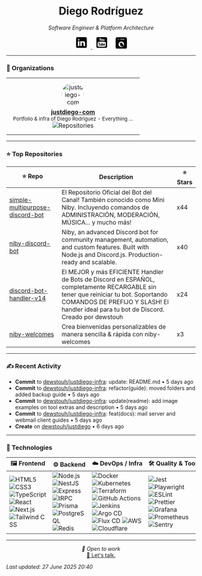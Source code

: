 
<div align="center" style="margin-top: 16px;">
<h1 align="center"><strong>Diego Rodríguez</strong></h1>
<i>Software Engineer & Platform Architecture</i>
<p></p>
  <a href="https://linkedin.com/in/bydiego" target="_blank">
  <svg xmlns="http://www.w3.org/2000/svg" x="0px" y="0px" height="34" viewBox="0 0 50 50" style="margin: 0 8px; transition: opacity 0.2s;" onmouseover="this.style.opacity=0.7" onmouseout="this.style.opacity=1">
    <path d="M41,4H9C6.24,4,4,6.24,4,9v32c0,2.76,2.24,5,5,5h32c2.76,0,5-2.24,5-5V9C46,6.24,43.76,4,41,4z M17,20v19h-6V20H17z M11,14.47c0-1.4,1.2-2.47,3-2.47s2.93,1.07,3,2.47c0,1.4-1.12,2.53-3,2.53C12.2,17,11,15.87,11,14.47z M39,39h-6c0,0,0-9.26,0-10 c0-2-1-4-3.5-4.04h-0.08C27,24.96,26,27.02,26,29c0,0.91,0,10,0,10h-6V20h6v2.56c0,0,1.93-2.56,5.81-2.56 c3.97,0,7.19,2.73,7.19,8.26V39z"></path>
  </svg>
</a>

<a href="https://linkedin.com/in/bydiego" target="_blank">
  <svg xmlns="http://www.w3.org/2000/svg" x="0px" y="0px" height="34" viewBox="0 0 50 50" style="margin: 0 8px; transition: opacity 0.2s;" onmouseover="this.style.opacity=0.7" onmouseout="this.style.opacity=1">
    <path d="M 9 4 C 6.24 4 4 6.24 4 9 L 4 41 C 4 43.76 6.24 46 9 46 L 41 46 C 43.76 46 46 43.76 46 41 L 46 9 C 46 6.24 43.76 4 41 4 L 9 4 z M 15 8 L 17.400391 8 L 19 12 L 20.599609 8 L 23 8 L 20 15 L 20 19 L 18 19 L 18 14.990234 C 17.4 13.380234 15.41 9.01 15 8 z M 25 11 C 25.89 11 26.770078 11.269219 27.330078 11.949219 C 27.760078 12.439219 28 13.229531 28 14.269531 L 28 15.730469 C 28 16.770469 27.800859 17.490469 27.380859 17.980469 C 26.820859 18.650469 25.89 19 25 19 C 24.11 19 23.200625 18.650469 22.640625 17.980469 C 22.210625 17.490469 22 16.770469 22 15.730469 L 22 14.279297 C 22 13.239297 22.229922 12.439219 22.669922 11.949219 C 23.229922 11.269219 23.99 11 25 11 z M 29 11 L 31 11 L 31 17 C 31.05 17.27 31.339375 17.390625 31.609375 17.390625 C 32.019375 17.390625 32.54 16.910859 33 16.380859 L 33 11 L 35 11 L 35 19 L 33 19 L 33 17.619141 C 32.19 18.409141 31.499844 19.000703 30.589844 18.970703 C 29.929844 18.950703 29.470234 18.710469 29.240234 18.230469 C 29.100234 17.950469 29 17.499844 29 16.839844 L 29 11 z M 25 12.619141 C 24.8625 12.619141 24.730859 12.649297 24.611328 12.701172 C 24.491797 12.753047 24.383594 12.827422 24.292969 12.919922 C 24.202344 13.012422 24.128906 13.122266 24.078125 13.244141 C 24.027344 13.366016 24 13.500625 24 13.640625 L 24 16.449219 C 24 16.729219 24.111719 16.984922 24.292969 17.169922 C 24.383594 17.262422 24.491797 17.336797 24.611328 17.388672 C 24.730859 17.440547 24.8625 17.470703 25 17.470703 C 25.1375 17.470703 25.269141 17.440547 25.388672 17.388672 C 25.747266 17.233047 26 16.869219 26 16.449219 L 26 13.640625 C 26 13.080625 25.55 12.619141 25 12.619141 z M 24.990234 22 L 25.009766 22 C 25.009766 22 31.719219 22.000312 36.199219 22.320312 C 36.829219 22.390313 38.190156 22.400391 39.410156 23.650391 C 40.370156 24.590391 40.679688 26.75 40.679688 26.75 C 40.679688 26.75 41 28.280547 41 30.810547 L 41 33.179688 C 41 35.709688 40.679688 37.240234 40.679688 37.240234 C 40.679688 37.240234 40.370156 39.399844 39.410156 40.339844 C 38.190156 41.589844 36.829219 41.599922 36.199219 41.669922 C 31.719219 41.989922 25 42 25 42 C 25 42 16.679141 41.919688 14.119141 41.679688 C 13.409141 41.549687 11.809844 41.589609 10.589844 40.349609 C 9.6298437 39.399609 9.3203125 37.240234 9.3203125 37.240234 C 9.3203125 37.240234 9 35.709688 9 33.179688 L 9 30.810547 C 9 28.280547 9.3203125 26.75 9.3203125 26.75 C 9.3203125 26.75 9.6298438 24.590391 10.589844 23.650391 C 11.809844 22.400391 13.170781 22.390312 13.800781 22.320312 C 18.280781 22.000312 24.990234 22 24.990234 22 z M 12 26 L 12 27.978516 L 14 27.978516 L 14 38 L 16 38 L 16 27.978516 L 18 27.978516 L 18 26 L 12 26 z M 25 26 L 25 38 L 27 38 L 27 36.75 C 27.631 37.531 28.453 38 29.125 38 C 29.877 38 30.533156 37.595313 30.785156 36.820312 C 30.904156 36.401313 30.992 36.01 31 35.125 L 31 32.375 C 31 31.387 30.866234 30.642656 30.740234 30.222656 C 30.488234 29.441656 29.878 29.005 29.125 29 C 28.145 28.993 27.75 29.5 27 30.375 L 27 26 L 25 26 z M 18 29 L 18 35.685547 C 18 36.407547 18.100469 36.891984 18.230469 37.208984 C 18.450469 37.722984 18.899062 38 19.539062 38 C 20.269062 38 21.21 37.485766 22 36.634766 L 22 38 L 24 38 L 24 29 L 22 29 L 22 35.269531 C 21.56 35.853531 20.919531 36.289062 20.519531 36.289062 C 20.259531 36.289062 20.05 36.179578 20 35.892578 L 20 29 L 18 29 z M 35.029297 29 C 34.021297 29 33.234063 29.317016 32.664062 29.916016 C 32.244062 30.358016 32 31.080578 32 32.017578 L 32 35.083984 C 32 36.014984 32.2685 36.666516 32.6875 37.103516 C 33.2585 37.702516 34.044172 38 35.076172 38 C 36.107172 38 36.918844 37.686781 37.464844 37.050781 C 37.704844 36.769781 37.858781 36.453563 37.925781 36.101562 C 37.943781 35.942563 38 35.511 38 35 L 36 35 L 36 35.798828 C 36 36.262828 35.552 36.638672 35 36.638672 C 34.448 36.638672 34 36.261828 34 35.798828 L 34 34 L 38 34 L 38 33.423828 L 38 31.978516 C 38 31.043516 37.770422 30.359016 37.357422 29.916016 C 36.804422 29.317016 36.019297 29 35.029297 29 z M 35 30.447266 C 35.552 30.447266 36 30.824109 36 31.287109 L 36 32.615234 L 34 32.615234 L 34 31.287109 C 34 30.823109 34.448 30.447266 35 30.447266 z M 28.220703 30.746094 C 28.765703 30.746094 29 31.081 29 32.125 L 29 34.875 C 29 35.919 28.765703 36.279297 28.220703 36.279297 C 27.909703 36.279297 27.316 36.066 27 35.75 L 27 31.375 C 27.316 31.063 27.909703 30.746094 28.220703 30.746094 z"></path>
</a>


<a href="https://linkedin.com/in/bydiego" target="_blank">
  <svg svg xmlns="http://www.w3.org/2000/svg" x="0px" y="0px" height="31" viewBox="0 0 288 296" style="margin: 0 8px; transition: opacity 0.2s; border-radius: 15%" onmouseover="this.style.opacity=0.7" onmouseout="this.style.opacity=1">
    <rect x="0" y="32" width="288" height="256" rx="16" fill="black"/>
  <rect x="0" y="0" width="288" height="64" rx="16" fill="black"/>
  <circle cx="144" cy="180" r="70" fill="white"/>
  <path d="M104 160c8-16 32-32 56-16 24 16 12 32 24 40s24-4 16 24-40 32-56 24c-16-8-40-24-24-48z" fill="black"/>
  <ellipse cx="56" cy="48" rx="10" ry="7" fill="white"/>
  <ellipse cx="84" cy="48" rx="10" ry="7" fill="white"/>
  <rect x="116" y="42" width="108" height="12" rx="6" fill="white"/>
  </svg>
</a>

</div>

---

### 🏢 Organizations

<table align="center">
  <tr>
    <td><div align="center" style="margin: 10px;">
  <a href="https://github.com/justdiego-com" target="_blank">
    <img src="https://avatars.githubusercontent.com/u/217927933?v=4" width="60" height="60" alt="justdiego-com" style="border-radius: 50%; margin-bottom: 8px;" />
  </a>
  <br>
  <strong><a href="https://github.com/justdiego-com" target="_blank">justdiego-com</a></strong>
  <br>
  <small>Portfolio & infra of Diego Rodríguez - Everything ...</small>
  <br>
  <img src="https://img.shields.io/badge/repos-0-blue?style=flat-square" alt="Repositories" />
</div></td>
  </tr>
</table>

---

### ⭐ Top Repositories

| ⭐ Repo | Description | ⭐ Stars |
|--------|-------------|-------|
| [simple-multipurpose-discord-bot](https://github.com/dewstouh/simple-multipurpose-discord-bot) | El Repositorio Oficial del Bot del Canal! También conocido como Mini Niby. Incluyendo comandos de ADMINISTRACIÓN, MODERACIÓN, MÚSICA... y mucho más! | x44 |
| [niby-discord-bot](https://github.com/dewstouh/niby-discord-bot) | Niby, an advanced Discord bot for community management, automation, and custom features. Built with Node.js and Discord.js. Production-ready and scalable. | x40 |
| [discord-bot-handler-v14](https://github.com/dewstouh/discord-bot-handler-v14) | El MEJOR y más EFICIENTE Handler de Bots de Discord en ESPAÑOL, completamente RECARGABLE sin tener que reiniciar tu bot. Soportando COMANDOS DE PREFIJO Y SLASH! El handler ideal para tu bot de Discord. Creado por dewstouh | x24 |
| [niby-welcomes](https://github.com/dewstouh/niby-welcomes) | Crea bienvenidas personalizables de manera sencilla & rápida con niby-welcomes | x3 |

---

### ✍ Recent Activity


- <strong>Commit</strong> to <a href="https://github.com/dewstouh/justdiego-infra">dewstouh/justdiego-infra</a>: update: README.md • 5 days ago
- <strong>Commit</strong> to <a href="https://github.com/dewstouh/justdiego-infra">dewstouh/justdiego-infra</a>: refactor(guide): moved folders and added backup guide • 5 days ago
- <strong>Commit</strong> to <a href="https://github.com/dewstouh/justdiego-infra">dewstouh/justdiego-infra</a>: update(readme): add image examples on tool extras and description • 5 days ago
- <strong>Commit</strong> to <a href="https://github.com/dewstouh/justdiego-infra">dewstouh/justdiego-infra</a>: feat(docs): mail server and webmail client guides • 5 days ago
- <strong>Create</strong> on <a href="https://github.com/dewstouh/justdiego">dewstouh/justdiego</a> • 6 days ago


---

### 🔨 Technologies

| 🖼️ Frontend                                                                                                                                                                                                                                                                                                                                                                                                                                                                                                                    | ⚙️ Backend                                                                                                                                                                                                                                                                                                                                                                                                                                                                                                                                                                                      | ☁️ DevOps / Infra                                                                                                                                                                                                                                                                                                                                                                                                                                                                                                                                                                                                                                                                                                                                                                                                                | 🛠️ Quality & Tools                                                                                                                                                                                                                                                                                                                                                                                                                                                                                                                                                                                                        |
| ----------------------------------------------------------------------------------------------------------------------------------------------------------------------------------------------------------------------------------------------------------------------------------------------------------------------------------------------------------------------------------------------------------------------------------------------------------------------------------------------------------------------------- | ---------------------------------------------------------------------------------------------------------------------------------------------------------------------------------------------------------------------------------------------------------------------------------------------------------------------------------------------------------------------------------------------------------------------------------------------------------------------------------------------------------------------------------------------------------------------------------------------- | ------------------------------------------------------------------------------------------------------------------------------------------------------------------------------------------------------------------------------------------------------------------------------------------------------------------------------------------------------------------------------------------------------------------------------------------------------------------------------------------------------------------------------------------------------------------------------------------------------------------------------------------------------------------------------------------------------------------------------------------------------------------------------------------------------------------------------- | ------------------------------------------------------------------------------------------------------------------------------------------------------------------------------------------------------------------------------------------------------------------------------------------------------------------------------------------------------------------------------------------------------------------------------------------------------------------------------------------------------------------------------------------------------------------------------------------------------------------------ |
| ![HTML5](https://img.shields.io/badge/HTML5-E34F26?logo=html5&logoColor=white) ![CSS3](https://img.shields.io/badge/CSS3-1572B6?logo=css3&logoColor=white) ![TypeScript](https://img.shields.io/badge/TypeScript-3178C6?logo=typescript&logoColor=white) ![React](https://img.shields.io/badge/React-61DAFB?logo=react&logoColor=black) ![Next.js](https://img.shields.io/badge/Next.js-000000?logo=nextdotjs&logoColor=white) ![Tailwind CSS](https://img.shields.io/badge/Tailwind-06B6D4?logo=tailwindcss&logoColor=white) | ![Node.js](https://img.shields.io/badge/Node.js-339933?logo=nodedotjs&logoColor=white) ![NestJS](https://img.shields.io/badge/NestJS-E0234E?logo=nestjs&logoColor=white) ![Express](https://img.shields.io/badge/Express-000000?logo=express&logoColor=white) ![tRPC](https://img.shields.io/badge/tRPC-2596BE?logoColor=white) ![Prisma](https://img.shields.io/badge/Prisma-2D3748?logo=prisma&logoColor=white) ![PostgreSQL](https://img.shields.io/badge/PostgreSQL-4169E1?logo=postgresql&logoColor=white) ![Redis](https://img.shields.io/badge/Redis-DC382D?logo=redis&logoColor=white) | ![Docker](https://img.shields.io/badge/Docker-2496ED?logo=docker&logoColor=white) ![Kubernetes](https://img.shields.io/badge/Kubernetes-326CE5?logo=kubernetes&logoColor=white) ![Terraform](https://img.shields.io/badge/Terraform-7B42BC?logo=terraform&logoColor=white) ![GitHub Actions](https://img.shields.io/badge/GitHub_Actions-2088FF?logo=githubactions&logoColor=white) ![Jenkins](https://img.shields.io/badge/Jenkins-D24939?logo=jenkins&logoColor=white) ![Argo CD](https://img.shields.io/badge/Argo%20CD-F16061?logo=argo&logoColor=white) ![Flux CD](https://img.shields.io/badge/Flux%20CD-0094FF?logo=fluxcd&logoColor=white) ![AWS](https://img.shields.io/badge/AWS-232F3E?logo=amazonaws&logoColor=white) ![Cloudflare](https://img.shields.io/badge/Cloudflare-F38020?logo=cloudflare&logoColor=white) | ![Jest](https://img.shields.io/badge/Jest-C21325?logo=jest&logoColor=white) ![Playwright](https://img.shields.io/badge/Playwright-2EAD33?logo=playwright&logoColor=white) ![ESLint](https://img.shields.io/badge/ESLint-4B32C3?logo=eslint&logoColor=white) ![Prettier](https://img.shields.io/badge/Prettier-F7B93E?logo=prettier&logoColor=black) ![Grafana](https://img.shields.io/badge/Grafana-F46800?logo=grafana&logoColor=white) ![Prometheus](https://img.shields.io/badge/Prometheus-E6522C?logo=prometheus&logoColor=white) ![Sentry](https://img.shields.io/badge/Sentry-362D59?logo=sentry&logoColor=white) |


---

<p align="center">
  <i>💼 Open to work</i><br>
  <a href="mailto:diego@justdiego.com">📧 Let's talk.</a>
</p>

*Last updated: 27 June 2025 20:40*   